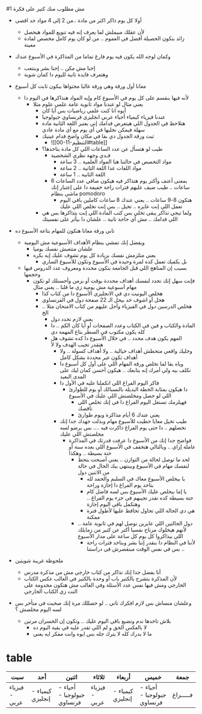 #1
مش مطلوب منك كتير على فكرة
- أولا كل يوم ذاكر اكتر من مادة ..من 2 إلى 4 مواد حد اقصى
	- لأن عقلك مبيملش لما يعرف إنه فيه تنويع للمواد هيحصل
	- زائد بتكون الحصيلة أفضل في العموم .. من لو كان يوم كامل مخصص لمادة معينة
- وكمان لوجه الله يكون فيه يوم فارغ تماما من المذاكرة في الأسبوع عندك
	- إحنا مش مكن .. إحنا بشر وبنتعب
	- وهتعرف فايدة تانية لليوم دا كمان شوية
- معانا أول ورقة وهي ورقة غالبا محتواها بيكون ثابت كل أسبوع
	- لأنه فيها بنقسم على كل يوم في الأسبوع كام وإيه المواد هنذاكرها في اليوم دا
		- يعني مثال لو عندنا مواد ثانوية عامة علمي علوم مثلا
			- أيوه انا كنت علمي رياضيات بس أيا كان
			- عندنا فيزياء كيمياء أحياء عربي انجليزي فرنساوي جيولوجيا
			- هتلاحظ في الجدول اللي هيتعرض قدامك إني بعتبر اللغة الثانية مادة سهلة فيمكن نخليها في أي يوم مع أي مادة عادي 
			- ثبت ورقة الجدول دي بقا في مكان واضح قدام عينيك
				- ![[00-11-التنظيم#table]]
			- طيب لو هتسأل عن عدد الساعات اللي كل مادة بتاخدها؟
				- فـدي وجهة نظري الشخصية
					- مواد التخصص في حالتنا هنا المواد العلمية .. 3 ساعة
					- مواد اللغات عدا اللغة التانية .. 2 ساعة
					- اللغة الثانية .. 1 ساعة
				- بمعنى أعنف وأكتر يوم هتذاكر فيه هيكون صافي عدد الساعات 6 ساعات .. طيب ضيف عليهم فترات راحة خفيفة دا على إعتبار إنك ماشي بنظام 
				  pomodoro
					- هتكون 8-9 ساعات .. يعني عندك 8 ساعات كاملين باقي اليوم تعمل اللي إنت عايزه .. تخيل .. بس إنت تخلص اللي عليك
			- ولما تيجي تذاكر يبقى تخلي بس كتب المادة اللي إنت بتذاكرها بس هي اللي قدامك .. مش أي حاجة تانية .. علشان دا بيأثر على نفسيتك



- تاني ورقة معانا هتكون للمهام بتاعة الأسبوع ده 
	- ويفضل إنك تمشي بنظام الأهداف الأسبوعية مش اليومية
		- علشان متتعبش نفسك يوميا
		- يعني متلزمش نفسك بزيادة كل يوم تشوف عليك إيه بكره
			- بل يكفيك تعمل كده لمرة وحيدة في الأسبوع وتكون للأسبوع الساري
	- بسبب إن المناهج اللي قبل الجامعة بتكون محددة ومعروف عدد الدروس فيها وحجمها
		- فإنت سهل إنك تحدد لنفسك أهداف محددة بوقت أو بزمن
		    وأحسنلك لو تكون مهام أسبوعية مش يومية زي ما قلنا ..  يعني مثال
			- هخلص اليونيت دي في الانجليزي الأسبوع دا من كتاب كذا
			- هحل أو اشوف حد بيحل الـ 22 صفحة دول في الفرنساوي 
			- هخلص الدرسين دول في الفيزياء وأحل عليهم من كتاب الامتحان مثلا .. الخ
				- يعني لازم تحدد دول
				- المادة والكتاب و فين في الكتاب وعدد الصفحات أو أيا كان الكم .. دا كله يكون مكتوب في السطر بتاع المهمة دي
				- المهم يكون هدف محدد .. في خلال الأسبوع دا كده تشوف هل هتقدر تجيب الهدف ولا لأ
					-  وخليك واقعي متحطش أهداف خيالية .. ولا أهداف كسولة .. ولا أهداف تكون غير محددة بشكل كامل
					- وياه بقا لما تخلص ورقة المهام اللي على أول كل أسبوع دا تكلف بيه ولي أمرك إنه يتابعك .. هيكون أحسن كمان ليك على المدى البعيد 
					- فاكر اليوم الفراغ اللي اتكملنا عليه في الأول دا
						- دا هيكون بمثابة الخطة البديلة بالنسبالك أو يوم للطوارئ اللي لو حصل ومخلصتش اللي عليك في الأسبوع
							- فهيلزمك تستغل اليوم الفراغ دا في إنك تخلص اللي ناقصك
							- يعني عندك 6 أيام مذاكرة ويوم طوارئ
					- طيب تخيل معايا حطيت للأسبوع مهام وبذلت جهدك جدا إنك تخصلهم .. دا حتى يوم الفراغ ذاكرت فيه ....  بس برضو لسه مخلصتش اللي عليك
						- فواضح جدا إنك من الأسبوع دا عرفت قدرتك في المذاكرة عاملة إزاي .. وبالتالي هتخفف في الأسبوع اللي بعده سنة أو حتة بسيطة .. وهكذا 
							- لحد ما توصل لحالة من التوازن .. يعني أصبحت بتحط لنفسك مهام في الأسبوع وبينتهي بيك الحال في حالة من الاتنين دول
								- يا بيخلص الأسبوع معاك في السليم والحمد لله بتاخد يوم الفراغ دا إجازة وراحة
								- يا إما بيخلص عليك الأسبوع بس لسه فاضل كام حتة بسيطة كده تقدر تجيبهم في جزء يوم الفراغ .. وهتكمل باقي اليوم إجازة
								- هي دي الحالة اللي تحاول تحافظ عليها ﻷطول فترة ممكنة
							- دول الحالتين اللي عايزين نوصل لهم في ثانوية عامة .. لأنهم هيخلوك مرتاح نفسيا أكتر عن كتير من زمايلك اللي بيذاكروا كل يوم كل ساعة على مدار الأسبوع
								- لأننا في النظام دا بنقدر إننا بشر وبناخد فترات راحة .. بس في نفس الوقت مبنقصرش في دراستنا
- ملحوظة غريبة شويتين 
	- أنا بفضل جدا إنك تذاكر من كتاب خارجي مش من مذكرة مدرس
	- ﻷن المذكرة بتشرح بالكتير باب أو وحدة بالكتير في الغالب عكس الكتاب الخارجي ومش فيها نفس عدد الأسئلة وفي الغالب مش هتكون مخدومة على النت زي الكتاب الخارجي
- وعلشان منساش بس لازم افكرك تاني .. لو حصللك مرة إنك صحيت في متأخر بس لسه اليوم مخلصش ؟ 
	- بلاش تاخدها ندم وتضيع باقي اليوم عليك .. وتكون إن الخسران مرتين
		- لا بالعكس الحق و لم اللي تقدر عليه في بقية اليوم ده
		- ما لا يدرك كله لا يترك جله
بس
ايوه وانت مفكر ايه يعني


# table

| سبت           | أحد              | اثنين                      | ثلاثاء        | أربعاء           | خميس                       | جمعة      |
| ------------- | ---------------- | -------------------------- | ------------- | ---------------- | -------------------------- | --------- |
| فيزياء - عربي | كيمياء - إنجليزي | أحياء - جيولوجيا - فرنساوي | فيزياء - عربي | كيمياء - إنجليزي | أحياء - جيولوجيا - فرنساوي | فـــــراغ |
